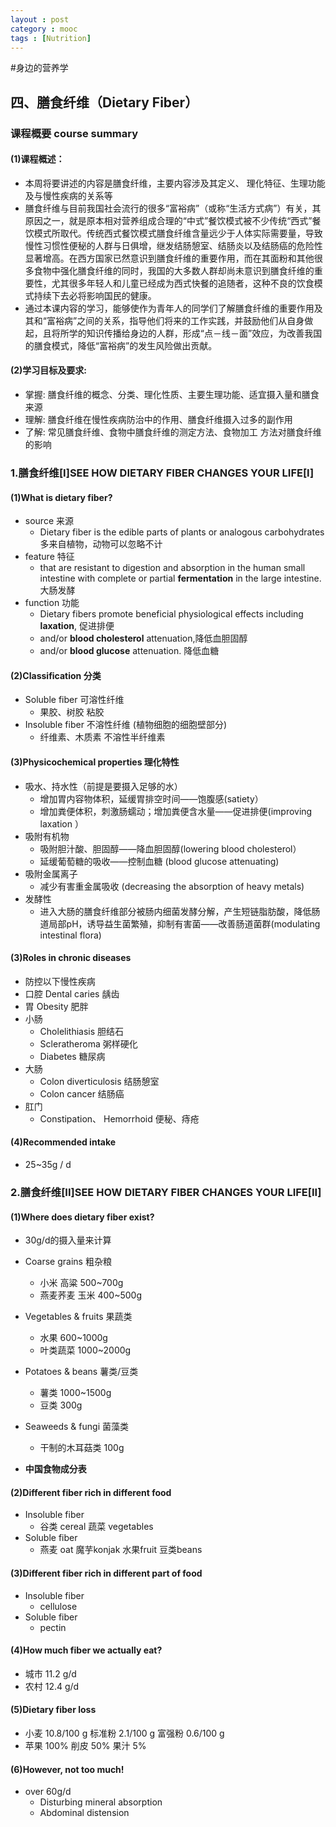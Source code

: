 ```yaml
---
layout : post
category : mooc
tags : [Nutrition]
---
```

#身边的营养学  

## 四、膳食纤维（Dietary Fiber）

### 课程概要 course summary  

#### (1)课程概述：

* 本周将要讲述的内容是膳食纤维，主要内容涉及其定义、  理化特征、生理功能及与慢性疾病的关系等
* 膳食纤维与目前我国社会流行的很多“富裕病”（或称“生活方式病”）有关，其原因之一，就是原本相对营养组成合理的“中式”餐饮模式被不少传统“西式”餐饮模式所取代。传统西式餐饮模式膳食纤维含量远少于人体实际需要量，导致慢性习惯性便秘的人群与日俱增，继发结肠憩室、结肠炎以及结肠癌的危险性显著增高。在西方国家已然意识到膳食纤维的重要作用，而在其面粉和其他很多食物中强化膳食纤维的同时，我国的大多数人群却尚未意识到膳食纤维的重要性，尤其很多年轻人和儿童已经成为西式快餐的追随者，这种不良的饮食模式持续下去必将影响国民的健康。
*  通过本课内容的学习，能够使作为青年人的同学们了解膳食纤维的重要作用及其和“富裕病”之间的关系，指导他们将来的工作实践，并鼓励他们从自身做起，且将所学的知识传播给身边的人群，形成“点－线－面”效应，为改善我国的膳食模式，降低“富裕病”的发生风险做出贡献。

#### (2)学习目标及要求:  

*  掌握: 膳食纤维的概念、分类、理化性质、主要生理功能、适宜摄入量和膳食来源
*  理解: 膳食纤维在慢性疾病防治中的作用、膳食纤维摄入过多的副作用
*  了解: 常见膳食纤维、食物中膳食纤维的测定方法、食物加工  方法对膳食纤维的影响

### 1.膳食纤维[Ⅰ]SEE HOW DIETARY FIBER CHANGES YOUR LIFE[Ⅰ]

#### (1)What is dietary fiber?
 
 *  source 来源
	 * Dietary fiber is the edible parts of plants or analogous carbohydrates 多来自植物，动物可以忽略不计
 *  feature 特征
	 * that are resistant to digestion and absorption in the human small intestine with complete or partial **fermentation** in the large intestine. 大肠发酵 
 *  function 功能
	 * Dietary fibers promote beneficial physiological effects including **laxation**, 促进排便
	 * and/or **blood cholesterol** attenuation,降低血胆固醇
	 *  and/or **blood glucose** attenuation. 降低血糖
 
#### (2)Classification 分类

* Soluble fiber 可溶性纤维
	* 果胶、树胶 粘胶
* Insoluble fiber 不溶性纤维 (植物细胞的细胞壁部分)
	* 纤维素、木质素 不溶性半纤维素


#### (3)Physicochemical properties 理化特性

*  吸水、持水性（前提是要摄入足够的水）
	* 增加胃内容物体积，延缓胃排空时间——饱腹感(satiety）
	* 增加粪便体积，刺激肠蠕动；增加粪便含水量——促进排便(improving laxation ）
* 吸附有机物
	* 吸附胆汁酸、胆固醇——降血胆固醇(lowering blood cholesterol）
	* 延缓葡萄糖的吸收——控制血糖 (blood glucose attenuating)
* 吸附金属离子 
	* 减少有害重金属吸收 (decreasing the absorption of heavy metals)
* 发酵性
	* 进入大肠的膳食纤维部分被肠内细菌发酵分解，产生短链脂肪酸，降低肠道局部pH，诱导益生菌繁殖，抑制有害菌——改善肠道菌群(modulating intestinal flora)

#### (3)Roles in chronic diseases 


*  防控以下慢性疾病
* 口腔 Dental caries 龋齿
* 胃 Obesity 肥胖 
* 小肠 
	* Cholelithiasis 胆结石 
	* Scleratheroma 粥样硬化
	* Diabetes 糖尿病
* 大肠
	*  Colon diverticulosis 结肠憩室
	*  Colon cancer 结肠癌
* 肛门  
	* Constipation、 Hemorrhoid 便秘、痔疮

#### (4)Recommended intake

*  25~35g / d

### 2.膳食纤维[ⅠI]SEE HOW DIETARY FIBER CHANGES YOUR LIFE[ⅠI]

#### (1)Where does dietary fiber exist?
*  30g/d的摄入量来计算
*  Coarse grains 粗杂粮   
	* 小米 高粱  500~700g
	* 燕麦荞麦 玉米 400~500g
*  Vegetables & fruits  果蔬类 
	* 水果 600~1000g
	* 叶类蔬菜 1000~2000g
* Potatoes & beans  薯类/豆类
	* 薯类 1000~1500g
	* 豆类 300g
* Seaweeds & fungi 菌藻类
	* 干制的木耳菇类 100g

*  **中国食物成分表**

#### (2)Different fiber rich in different food

*  Insoluble fiber  
	* 谷类 cereal 蔬菜 vegetables
*  Soluble fiber  
	* 燕麦 oat 魔芋konjak 水果fruit  豆类beans

#### (3)Different fiber rich in different part of food
	
*  Insoluble fiber  
	* cellulose
*  Soluble fiber  
	* pectin

#### (4)How much fiber we actually eat?

*  城市 11.2 g/d
*  农村 12.4 g/d

#### (5)Dietary fiber loss

*  小麦 10.8/100 g   标准粉 2.1/100 g  富强粉 0.6/100 g
*  苹果 100%   削皮 50%  果汁 5%

#### (6)However, not too much!

*  over 60g/d
	* Disturbing mineral absorption
	* Abdominal distension
